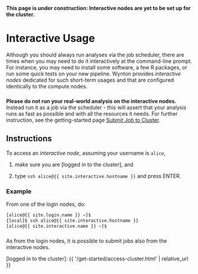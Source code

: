 <div class="alert alert-danger" role="alert">
<strong>This page is under construction: Interactive nodes are yet to be set up for the cluster.</strong>
</div>


# Interactive Usage

Although you should always run analyses via the job scheduler, there are times when you may need to do it interactively at the command-line prompt.  For instance, you may need to install some software, a few R packages, or run some quick tests on your new pipeline.  Wynton provides _interactive nodes_ dedicated for such short-term usages and that are configured identically to the compute nodes.

<div class="alert alert-warning" role="alert" style="margin-top: 3ex">
<strong>Please do not run your real-world analysis on the interactive nodes.</strong>  Instead run it as a job via the scheduler - this will assert that your analysis runs as fast as possible and with all the resources it needs.  For further instruction, see the getting-started page <a href="{{ 'get-started/hello-world-job.html' | relative_url }}">Submit Job to Cluster</a>.
</div>


## Instructions

To access an _interactive node_, assuming your username is `alice`,

1. make sure you are [logged in to the cluster], and

2. type `ssh alice@{{ site.interactive.hostname }}` and press ENTER.


### Example

From one of the login nodes, do:

```sh
[alice@{{ site.login.name }} ~]$ 
{local}$ ssh alice@{{ site.interactive.hostname }}
[alice@{{ site.interactive.name }} ~]$ 
```

<div class="alert alert-info" role="alert" style="margin-top: 3ex">
As from the login nodes, it is possible to submit jobs also from the interactive nodes.
</div>

[logged in to the cluster]: {{ '/get-started/access-cluster.html' | relative_url }}
